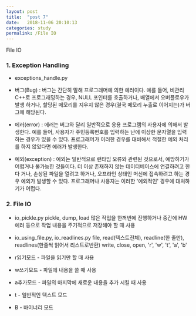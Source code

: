 ```yaml
---
layout: post
title:  "post 7"
date:   2018-11-06 20:10:13
categories: study
permalink: /File IO
---
```


File IO

### 1. Exception Handling
  - exceptions_handle.py 
    
  - 버그(Bug) : 버그는 간단히 말해 프로그래머에 의한 에러이다. 예를 들어, 비관리 C++로 프로그래밍하는 경우, NULL 포인터를 호출하거나, 배열에서 오버플로우가 발생     하거나, 할당된 메모리를 지우지 않은 경우(결국 메모리 누출로 이어지는)가 버그에 해당된다.

  - 에러(error) : 에러는 버그와 달리 일반적으로 응용 프로그램의 사용자에 의해서 발생한다. 예를 들어, 사용자가 주민등록번호를 입력하는 난에 이상한 문자열을 입력하는     경우가 있을 수 있다. 프로그래머가 이러한 경우를 대비해서 적절한 예외 처리를 하지 않았다면 에러가 발생한다.

  - 예외(exception) : 예외는 일반적으로 런타임 오류와 관련된 것으로서, 예방하기가 어렵거나 불가능한 것들이다. 더 이상 존재하지 않는 데이터베이스에 연결하려고 한다     거나, 손상된 파일을 열려고 하거나, 오프라인 상태인 머신에 접속하려고 하는 경우 예외가 발생할 수 있다. 프로그래머나 사용자는 이러한 '예외적인' 경우에 대처하기가     어렵다. 

### 2. File IO
  - io_pickle.py
    pickle, dump, load
    많은 작업을 한꺼번에 진행하거나 중간에 HW 에러 등으로 작업 내용을 주기적으로 저장해야 할 때 사용
 
 -  io_using_file.py, io_readlines.py
    file, read(텍스트전체), readline(한 줄만), readlines(한줄씩 읽어서 리스트로반환)
    write, close, open, 'r', 'w', 't', 'a', 'b'
 
 - r읽기모드 - 파일을 읽기만 할 때 사용
 - w쓰기모드 - 파일에 내용을 쓸 때 사용
 - a추가모드 - 파일의 마지막에 새로운 내용을 추가 시킬 때 사용
 - t - 일반적인 텍스트 모드 
 - B - 바이너리 모드

